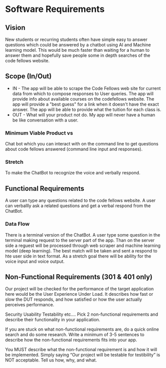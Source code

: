 # Software Requirements
## Vision

New students or recurring students often have simple easy to answer questions which could be answered by a chatbot using AI and Machine learning model. This would be much faster than waiting for a human to answer them and hopefully save people some in depth searches of the code fellows website. 

## Scope (In/Out)
* IN - The app will be able to scrape the Code Fellows web site for current data from which to compose responses to User queries.
The app will provide info about available courses on the codefellows website.
The app will provide a "best guess" for a link when it doesn't have the exact answer.
The app will be able to provide what the tuition for each class is.
* OUT - What will your product not do.
My app will never have a human be like conversation with a user.

### Minimum Viable Product vs
Chat bot which you can interact with on the command line to get questions about code fellows answered (command line input and responses).

### Stretch
To make the ChatBot to recognize the voice and verbally respond.

## Functional Requirements

A user can type any questions related to the code fellows website.
A user can verballly ask a related questions and get a verbal respond from the ChatBot.
### Data Flow
There is a terminal version of the ChatBot. A user type some question in the terminal making request to the server part of the app. Than on the server side a reguest will be processed through web scraper and machine learning model (deep learning). The best match will be taken and sent a respond to hte user side in text format. As a stretch goal there will be ability for the voice input and voice output.

## Non-Functional Requirements (301 & 401 only)
Our project will be checked for the performance of the target application here would be the User Experience Under Load. It describes how fast or slow the DUT responds, and how satisfied or how the user actually perceives performance.

Security
Usability
Testability
etc….
Pick 2 non-functional requirements and describe their functionality in your application.

If you are stuck on what non-functional requirements are, do a quick online search and do some research. Write a minimum of 3-5 sentences to describe how the non-functional requirements fits into your app.

You MUST describe what the non-functional requirement is and how it will be implemented. Simply saying “Our project will be testable for testibility” is NOT acceptable. Tell us how, why, and what.